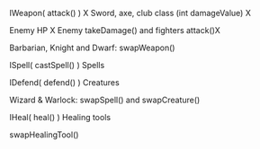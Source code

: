 
IWeapon( attack() ) X
Sword, axe, club class (int damageValue) X

Enemy HP X
Enemy takeDamage() and fighters attack()X

Barbarian, Knight and Dwarf: swapWeapon()


ISpell( castSpell() )
Spells

IDefend( defend() )
Creatures

Wizard & Warlock: swapSpell() and swapCreature()


IHeal( heal() )
Healing tools

swapHealingTool()